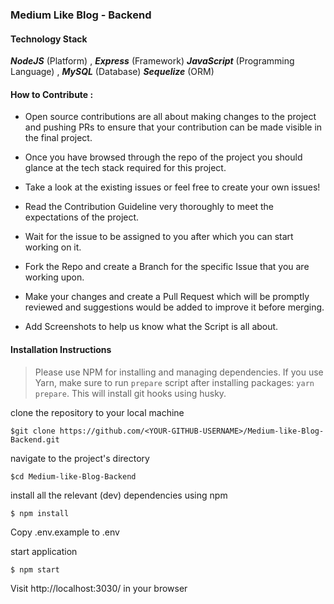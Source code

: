  ### Medium Like Blog - Backend 



#### Technology Stack
  
  **_NodeJS_**  (Platform) ,  **_Express_**  (Framework)  **_JavaScript_**  (Programming Language)  ,  **_MySQL_** (Database)  **_Sequelize_**  (ORM) 



#### How to Contribute :

-   Open source contributions are all about making changes to the project and pushing PRs to ensure that your contribution can be made visible in the final project.
    
-   Once you have browsed through the repo of the project you should glance at the tech stack required for this project.
    
-   Take a look at the existing issues or feel free to create your own issues!
    
-   Read the  Contribution Guideline very thoroughly to meet the expectations of the project.
    
-   Wait for the issue to be assigned to you after which you can start working on it.
    
-   Fork the Repo and create a Branch for the specific Issue that you are working upon.
    
-   Make your changes and create a Pull Request which will be promptly reviewed and suggestions would be added to improve it before merging.
    
-   Add Screenshots to help us know what the Script is all about.
    

#### Installation Instructions

> Please use NPM for installing and managing dependencies. If you use Yarn, make sure to run `prepare` script after installing packages: `yarn prepare`. This will install git hooks using husky.

clone the repository to your local machine

    $git clone https://github.com/<YOUR-GITHUB-USERNAME>/Medium-like-Blog-Backend.git

navigate to the project's directory

    $cd Medium-like-Blog-Backend

install all the relevant (dev) dependencies using npm

    $ npm install

Copy .env.example to .env 

start application

    $ npm start

Visit http://localhost:3030/ in your browser
